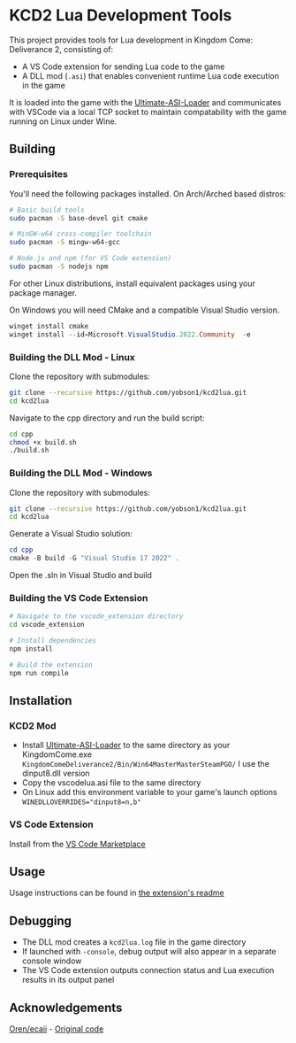 # KCD2 Lua Development Tools

This project provides tools for Lua development in Kingdom Come: Deliverance 2, consisting of:
- A VS Code extension for sending Lua code to the game
- A DLL mod (`.asi`) that enables convenient runtime Lua code execution in the game

It is loaded into the game with the [Ultimate-ASI-Loader](https://github.com/ThirteenAG/Ultimate-ASI-Loader) and communicates with VSCode via a local TCP socket to maintain compatability with the game running on Linux under Wine.

## Building

### Prerequisites

You'll need the following packages installed. On Arch/Arched based distros:

```bash
# Basic build tools
sudo pacman -S base-devel git cmake

# MinGW-w64 cross-compiler toolchain
sudo pacman -S mingw-w64-gcc

# Node.js and npm (for VS Code extension)
sudo pacman -S nodejs npm
```

For other Linux distributions, install equivalent packages using your package manager.

On Windows you will need CMake and a compatible Visual Studio version.
```ps1
winget install cmake
winget install --id=Microsoft.VisualStudio.2022.Community  -e
```

### Building the DLL Mod - Linux

Clone the repository with submodules:
```bash
git clone --recursive https://github.com/yobson1/kcd2lua.git
cd kcd2lua
```

Navigate to the cpp directory and run the build script:
```bash
cd cpp
chmod +x build.sh
./build.sh
```

### Building the DLL Mod - Windows

Clone the repository with submodules:
```bash
git clone --recursive https://github.com/yobson1/kcd2lua.git
cd kcd2lua
```

Generate a Visual Studio solution:
```ps1
cd cpp
cmake -B build -G "Visual Studio 17 2022" .
```
Open the .sln in Visual Studio and build

### Building the VS Code Extension

```bash
# Navigate to the vscode_extension directory
cd vscode_extension

# Install dependencies
npm install

# Build the extension
npm run compile
```

## Installation

### KCD2 Mod

- Install [Ultimate-ASI-Loader](https://github.com/ThirteenAG/Ultimate-ASI-Loader/releases) to the same directory as your KingdomCome.exe `KingdomComeDeliverance2/Bin/Win64MasterMasterSteamPGO/` I use the dinput8.dll version
- Copy the vscodelua.asi file to the same directory
- On Linux add this environment variable to your game's launch options `WINEDLLOVERRIDES="dinput8=n,b"`

### VS Code Extension

Install from the [VS Code Marketplace](https://marketplace.visualstudio.com/items?itemName=yobson.kcd2-lua-run)

## Usage

Usage instructions can be found in [the extension's readme](vscode_extension/README.md#getting-started)

## Debugging

- The DLL mod creates a `kcd2lua.log` file in the game directory
- If launched with `-console`, debug output will also appear in a separate console window
- The VS Code extension outputs connection status and Lua execution results in its output panel

## Acknowledgements
[Oren/ecaii](https://github.com/ecaii) - [Original code](https://github.com/ecaii/kcd2-lua-extension)
